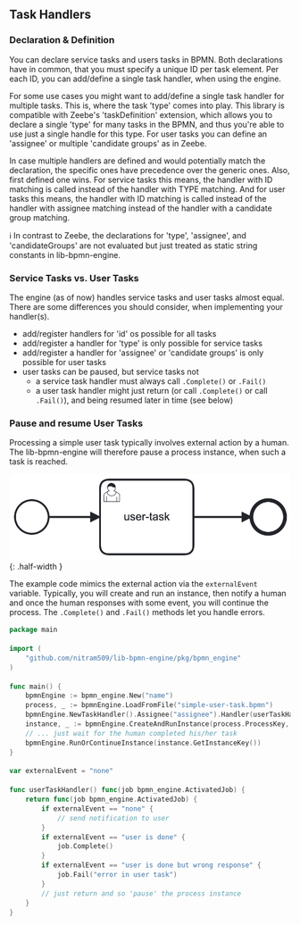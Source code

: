 
## Task Handlers

### Declaration & Definition

You can declare service tasks and users tasks in BPMN.
Both declarations have in common, that you must specify a unique ID per task element.
Per each ID, you can add/define a single task handler, when using the engine.

For some use cases you might want to add/define a single task handler for multiple tasks.
This is, where the task 'type' comes into play. This library is compatible with Zeebe's
'taskDefinition' extension, which allows you to declare a single 'type' for many tasks in the BPMN,
and thus you're able to use just a single handle for this type.
For user tasks you can define an 'assignee' or multiple 'candidate groups' as in Zeebe.

In case multiple handlers are defined and would potentially match the declaration,
the specific ones have precedence over the generic ones. Also, first defined one wins.
For service tasks this means, the handler with ID matching is called instead of the handler with TYPE matching.
And for user tasks this means, the handler with ID matching is called instead of the handler with assignee matching
instead of the handler with a candidate group matching.

ℹ️ In contrast to Zeebe, the declarations for 'type', 'assignee', and 'candidateGroups'
are not evaluated but just treated as static string constants in lib-bpmn-engine.

### Service Tasks vs. User Tasks

The engine (as of now) handles service tasks and user tasks almost equal.
There are some differences you should consider, when implementing your handler(s).

* add/register handlers for 'id' os possible for all tasks
* add/register a handler for 'type' is only possible for service tasks
* add/register a handler for 'assignee' or 'candidate groups' is only possible for user tasks
* user tasks can be paused, but service tasks not
    * a service task handler must always call ```.Complete()``` or ```.Fail()```
    * a user task handler might just return (or call ```.Complete()``` or call ```.Fail()```), and being resumed later in time (see below)

### Pause and resume User Tasks

Processing a simple user task typically involves external action by a human.
The lib-bpmn-engine will therefore pause a process instance, when such a task is reached.

![simple-user-task.png](./examples/pause_user_tasks/simple-user-task.png){: .half-width }

The example code mimics the external action via the ```externalEvent``` variable.
Typically, you will create and run an instance, then notify a human and once the human
responses with some event, you will continue the process.
The ```.Complete()``` and ```.Fail()``` methods let you handle errors.

<!-- MARKDOWN-AUTO-DOCS:START (CODE:src=./examples/pause_user_tasks/pause_user_tasks.go) -->
<!-- The below code snippet is automatically added from ./examples/pause_user_tasks/pause_user_tasks.go -->
```go
package main

import (
	"github.com/nitram509/lib-bpmn-engine/pkg/bpmn_engine"
)

func main() {
	bpmnEngine := bpmn_engine.New("name")
	process, _ := bpmnEngine.LoadFromFile("simple-user-task.bpmn")
	bpmnEngine.NewTaskHandler().Assignee("assignee").Handler(userTaskHandler())
	instance, _ := bpmnEngine.CreateAndRunInstance(process.ProcessKey, nil)
	// ... just wait for the human completed his/her task
	bpmnEngine.RunOrContinueInstance(instance.GetInstanceKey())
}

var externalEvent = "none"

func userTaskHandler() func(job bpmn_engine.ActivatedJob) {
	return func(job bpmn_engine.ActivatedJob) {
		if externalEvent == "none" {
			// send notification to user
		}
		if externalEvent == "user is done" {
			job.Complete()
		}
		if externalEvent == "user is done but wrong response" {
			job.Fail("error in user task")
		}
		// just return and so 'pause' the process instance
	}
}
```
<!-- MARKDOWN-AUTO-DOCS:END -->
